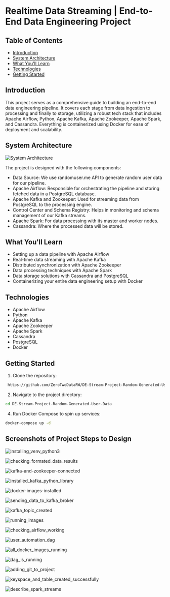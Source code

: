 # Realtime Data Streaming | End-to-End Data Engineering Project


## Table of Contents

- [Introduction](#introduction)
- [System Architecture](#system-architecture)
- [What You'll Learn](#what-youll-learn)
- [Technologies](#technologies)
- [Getting Started](#getting-started)

## Introduction

This project serves as a comprehensive guide to building an end-to-end data engineering pipeline. It covers each stage from data ingestion to processing and finally to storage,
utilizing a robust tech stack that includes Apache Airflow, Python, Apache Kafka, Apache Zookeeper, Apache Spark, and Cassandra. Everything is containerized using Docker for
ease of deployment and scalability.

## System Architecture

![System Architecture](https://github.com/ZeroTwoDataRW/DE-Stream-Project-Random-Generated-User-Data/assets/163179337/5f3028e3-823f-47fd-bed8-1bafa6d3dd29)

The project is designed with the following components:

- Data Source: We use randomuser.me API to generate random user data for our pipeline.
- Apache Airflow: Responsible for orchestrating the pipeline and storing fetched data in a PostgreSQL database.
- Apache Kafka and Zookeeper: Used for streaming data from PostgreSQL to the processing engine.
- Control Center and Schema Registry: Helps in monitoring and schema management of our Kafka streams.
- Apache Spark: For data processing with its master and worker nodes.
- Cassandra: Where the processed data will be stored.

## What You'll Learn

- Setting up a data pipeline with Apache Airflow
- Real-time data streaming with Apache Kafka
- Distributed synchronization with Apache Zookeeper
- Data processing techniques with Apache Spark
- Data storage solutions with Cassandra and PostgreSQL
- Containerizing your entire data engineering setup with Docker

## Technologies

- Apache Airflow
- Python
- Apache Kafka
- Apache Zookeeper
- Apache Spark
- Cassandra
- PostgreSQL
- Docker

## Getting Started

1. Clone the repository:
```bash
 https://github.com/ZeroTwoDataRW/DE-Stream-Project-Random-Generated-User-Data.git
```
2. Navigate to the project directory:
```bash
cd DE-Stream-Project-Random-Generated-User-Data
```

4. Run Docker Compose to spin up services:
```bash
docker-compose up -d
```


## Screenshots of Project Steps to Design

![installing_venv_python3](https://github.com/ZeroTwoDataRW/DE-Stream-Project-Random-Generated-User-Data/assets/163179337/8808fe10-abd8-4d10-a649-6cb73f271e14)

![checking_formated_data_results](https://github.com/ZeroTwoDataRW/DE-Stream-Project-Random-Generated-User-Data/assets/163179337/69ad894e-db71-4c27-8229-16b3f5f90264)

![kafka-and-zookeeper-connected](https://github.com/ZeroTwoDataRW/DE-Stream-Project-Random-Generated-User-Data/assets/163179337/6b9c775b-ebd1-4dc0-bef5-02df08c1bd7e)

![installed_kafka_python_library](https://github.com/ZeroTwoDataRW/DE-Stream-Project-Random-Generated-User-Data/assets/163179337/059630d6-02a4-46b4-82c3-b83c116ed498)

![docker-images-installed](https://github.com/ZeroTwoDataRW/DE-Stream-Project-Random-Generated-User-Data/assets/163179337/df98b13f-2d68-4391-8908-73ef07dbabfb)

![sending_data_to_kafka_broker](https://github.com/ZeroTwoDataRW/DE-Stream-Project-Random-Generated-User-Data/assets/163179337/a0a61f3f-691a-48cf-9a86-d66d39785217)

![kafka_topic_created](https://github.com/ZeroTwoDataRW/DE-Stream-Project-Random-Generated-User-Data/assets/163179337/7d377fd7-22c6-427c-ae76-fd9246161751)

![running_images](https://github.com/ZeroTwoDataRW/DE-Stream-Project-Random-Generated-User-Data/assets/163179337/b54aec25-ecbf-4061-bb3e-f4000509dcb2)

![checking_airflow_working](https://github.com/ZeroTwoDataRW/DE-Stream-Project-Random-Generated-User-Data/assets/163179337/ee156571-efe6-423a-b166-14b5a9c10db6)

![user_automation_dag](https://github.com/ZeroTwoDataRW/DE-Stream-Project-Random-Generated-User-Data/assets/163179337/ef5491d5-606a-43a0-a60c-ad9dcf3594af)

![all_docker_images_running](https://github.com/ZeroTwoDataRW/DE-Stream-Project-Random-Generated-User-Data/assets/163179337/b60a5187-9ccf-46a9-9cc8-5fba8df7e3e2)

![dag_is_running](https://github.com/ZeroTwoDataRW/DE-Stream-Project-Random-Generated-User-Data/assets/163179337/c169571a-654e-40f4-b565-2020834bcac8)

![adding_git_to_project](https://github.com/ZeroTwoDataRW/DE-Stream-Project-Random-Generated-User-Data/assets/163179337/fb6d309e-0641-46ce-bd9a-d3054785b4f1)

![keyspace_and_table_created_successfully](https://github.com/ZeroTwoDataRW/DE-Stream-Project-Random-Generated-User-Data/assets/163179337/462361ec-2912-4b5c-82cb-05631f57e8a7)

![describe_spark_streams](https://github.com/ZeroTwoDataRW/DE-Stream-Project-Random-Generated-User-Data/assets/163179337/0f5077df-b8a4-4206-9e11-a9bb6641cc04)







